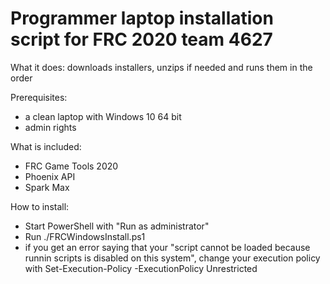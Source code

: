 # Programmer laptop installation script for FRC 2020 team 4627
What it does: downloads installers, unzips if needed and runs them in the order

Prerequisites: 
* a clean laptop with Windows 10 64 bit
* admin rights

What is included:
* FRC Game Tools 2020
* Phoenix API
* Spark Max

How to install:
* Start PowerShell with "Run as administrator"
* Run ./FRCWindowsInstall.ps1
* if you get an error saying that your "script cannot be loaded because runnin scripts is disabled on this system", change your execution policy with Set-Execution-Policy -ExecutionPolicy Unrestricted
